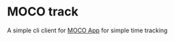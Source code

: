 # MOCO track

A simple cli client for [MOCO App](https://www.mocoapp.com/) for simple time
tracking 
